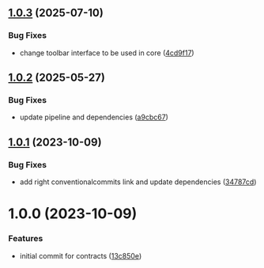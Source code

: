 ## [1.0.3](https://github.com/bespin-studios/byteshard-contracts/compare/v1.0.2...v1.0.3) (2025-07-10)


### Bug Fixes

* change toolbar interface to be used in core ([4cd9f17](https://github.com/bespin-studios/byteshard-contracts/commit/4cd9f17b19e46efdbc150913c78c50d0d00373a0))

## [1.0.2](https://github.com/bespin-studios/byteshard-contracts/compare/v1.0.1...v1.0.2) (2025-05-27)


### Bug Fixes

* update pipeline and dependencies ([a9cbc67](https://github.com/bespin-studios/byteshard-contracts/commit/a9cbc675f7a28e451abcbc42de955ba0a57bb21f))

## [1.0.1](https://github.com/byteshard/contracts/compare/v1.0.0...v1.0.1) (2023-10-09)


### Bug Fixes

* add right conventionalcommits link and update dependencies ([34787cd](https://github.com/byteshard/contracts/commit/34787cd21f3f51c6419bc9f6bb85d64d3a6d9763))

# 1.0.0 (2023-10-09)


### Features

* initial commit for contracts ([13c850e](https://github.com/byteshard/contracts/commit/13c850e3b2283b93ee77365db141ca74cf273838))
